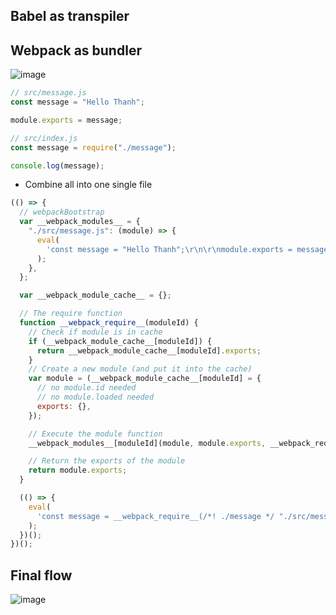 ## Babel as transpiler

## Webpack as bundler

![image](https://user-images.githubusercontent.com/28957748/123500011-0b074980-d665-11eb-95ea-cf3673fd8876.png)

```js
// src/message.js
const message = "Hello Thanh";

module.exports = message;

// src/index.js
const message = require("./message");

console.log(message);
```

- Combine all into one single file
```js
(() => {
  // webpackBootstrap
  var __webpack_modules__ = {
    "./src/message.js": (module) => {
      eval(
        'const message = "Hello Thanh";\r\n\r\nmodule.exports = message;\r\n\n\n//# sourceURL=webpack://bundler/./src/message.js?'
      );
    },
  };

  var __webpack_module_cache__ = {};

  // The require function
  function __webpack_require__(moduleId) {
    // Check if module is in cache
    if (__webpack_module_cache__[moduleId]) {
      return __webpack_module_cache__[moduleId].exports;
    }
    // Create a new module (and put it into the cache)
    var module = (__webpack_module_cache__[moduleId] = {
      // no module.id needed
      // no module.loaded needed
      exports: {},
    });

    // Execute the module function
    __webpack_modules__[moduleId](module, module.exports, __webpack_require__);

    // Return the exports of the module
    return module.exports;
  }

  (() => {
    eval(
      'const message = __webpack_require__(/*! ./message */ "./src/message.js");\r\n\r\nconsole.log(message);\r\n\n\n//# sourceURL=webpack://bundler/./src/index.js?'
    );
  })();
})();
```

## Final flow

![image](https://user-images.githubusercontent.com/28957748/123500171-435b5780-d666-11eb-836f-4f4e371112f0.png)
